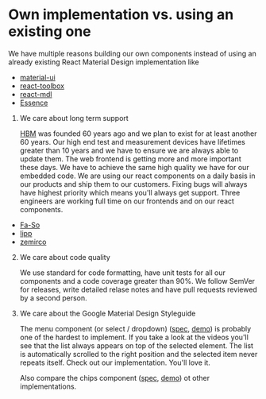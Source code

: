 
# Own implementation vs. using an existing one

We have multiple reasons building our own components instead of using an already existing React Material Design implementation like

  - [material-ui](https://github.com/callemall/material-ui)
  - [react-toolbox](https://github.com/react-toolbox/react-toolbox)
  - [react-mdl](https://github.com/tleunen/react-mdl)
  - [Essence](https://github.com/Evo-Forge/Essence)

1. We care about long term support

	[HBM](https://www.hbm.com) was founded 60 years ago and we plan to exist for at least another 60 years. Our high end test and measurement devices have lifetimes greater than 10 years and we have to ensure we are always able to update them. The web frontend is getting more and more important these days. We have to achieve the same high quality we have for our embedded code. We are using our react components on a daily basis in our products and ship them to our customers. Fixing bugs will always have highest priority which means you'll always get support. Three engineers are working full time on our frontends and on our react components.

  - [Fa-So](https://github.com/Fa-So)
  - [lipp](https://github.com/lipp)
  - [zemirco](https://github.com/zemirco)

2. We care about code quality

	We use standard for code formatting, have unit tests for all our components and a code coverage greater than 90%. We follow SemVer for releases, write detailed relase notes and have pull requests reviewed by a second person.

3. We care about the Google Material Design Styleguide

	The menu component (or select / dropdown) ([spec](https://material.google.com/components/menus.html), [demo](https://hbm.github.io/md-components/#/select)) is probably one of the hardest to implement. If you take a look at the videos you'll see that the list always appears on top of the selected element. The list is automatically scrolled to the right position and the selected item never repeats itself. Check out our implementation. You'll love it.

	Also compare the chips component ([spec](https://material.google.com/components/chips.html), [demo](https://hbm.github.io/md-components/#/chip)) ot other implementations.
